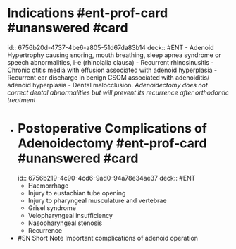 # Indications #ent-prof-card #unanswered #card
id:: 6756b20d-4737-4be6-a805-51d67da83b14
deck:: #ENT
	- Adenoid Hypertrophy causing snoring, mouth breathing, sleep apnea syndrome or speech abnormalities, i-e (rhinolalia clausa)
	- Recurrent rhinosinusitis
	- Chronic otitis media with effusion associated with adenoid hyperplasia
	- Recurrent ear discharge in benign CSOM associated with adenoiditis/ adenoid hyperplasia
	- Dental malocclusion.
	  *Adenoidectomy does not correct dental abnormalities but will prevent its recurrence after orthodontic treatment*
- # Postoperative Complications of Adenoidectomy #ent-prof-card #unanswered #card
  id:: 6756b219-4c90-4cd6-9ad0-94a78e34ae37
  deck:: #ENT
	- Haemorrhage
	- Injury to eustachian tube opening
	- Injury to pharyngeal musculature and vertebrae
	- Grisel syndrome
	- Velopharyngeal insufficiency
	- Nasopharyngeal stenosis
	- Recurrence
- #SN Short Note Important complications of adenoid operation